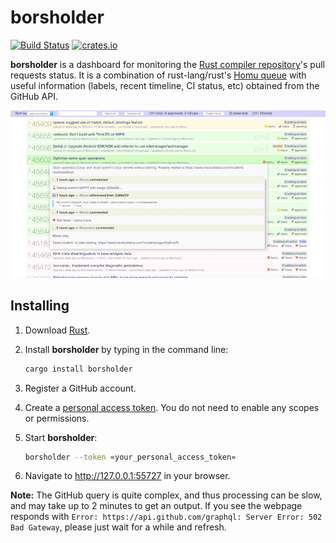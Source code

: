 borsholder
==========

[![Build Status](https://travis-ci.org/kennytm/borsholder.svg?branch=master)](https://travis-ci.org/kennytm/borsholder)
[![crates.io](https://img.shields.io/crates/v/borsholder.svg)](https://crates.io/crates/borsholder)

**borsholder** is a dashboard for monitoring the [Rust compiler repository]'s pull requests status.
It is a combination of rust-lang/rust's [Homu queue] with useful information (labels, recent timeline,
CI status, etc) obtained from the GitHub API.

![](doc/preview.png)

Installing
----------

1. Download [Rust].
2. Install **borsholder** by typing in the command line:

    ```sh
    cargo install borsholder
    ```

3. Register a GitHub account.
4. Create a [personal access token]. You do not need to enable any scopes or permissions.
5. Start **borsholder**:

    ```sh
    borsholder --token «your_personal_access_token»
    ```

6. Navigate to <http://127.0.0.1:55727> in your browser.

**Note:** The GitHub query is quite complex, and thus processing can be slow, and may take up to 2
minutes to get an output. If you see the webpage responds with
`Error: https://api.github.com/graphql: Server Error: 502 Bad Gateway`, please just wait for a while
and refresh.

[Rust]: https://rustup.rs/
[Rust compiler repository]: https://github.com/rust-lang/rust
[Homu queue]: https://buildbot2.rust-lang.org/homu/queue/rust
[personal access token]: https://help.github.com/articles/creating-a-personal-access-token-for-the-command-line/